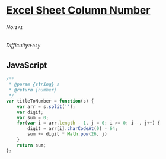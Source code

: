 # [Excel Sheet Column Number](https://leetcode.com/problems/excel-sheet-column-number/)
###### No:`171`
###### Difficulty:`Easy`
## JavaScript

```javascript
/**
 * @param {string} s
 * @return {number}
 */
var titleToNumber = function(s) {
    var arr = s.split('');
    var digit;
    var sum = 0;
    for(var i = arr.length - 1, j = 0; i >= 0; i--, j++) {
        digit = arr[i].charCodeAt(0) - 64;
        sum += digit * Math.pow(26, j)
    }
    return sum;
};
```
